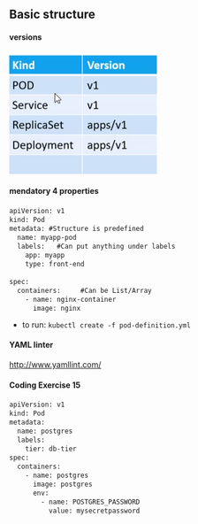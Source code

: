 

## Basic structure

#### versions
![kubeadm](../src/main/resources/static/images/k8s-udemy/version.png)

#### mendatory 4 properties

```
apiVersion: v1
kind: Pod
metadata: #Structure is predefined
  name: myapp-pod
  labels:   #Can put anything under labels
    app: myapp
    type: front-end
    
spec:
  containers:     #Can be List/Array
    - name: nginx-container
      image: nginx
```

- to run:
```kubectl create -f pod-definition.yml```

#### YAML linter

http://www.yamllint.com/

#### Coding Exercise 15

```
apiVersion: v1
kind: Pod
metadata:
  name: postgres
  labels:
    tier: db-tier
spec:
  containers:
    - name: postgres
      image: postgres
      env:
        - name: POSTGRES_PASSWORD
          value: mysecretpassword
```